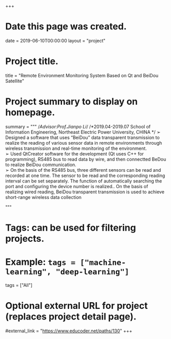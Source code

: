+++
# Date this page was created.
date = 2019-06-10T00:00:00
layout = "project"

# Project title.
title = "Remote Environment Monitoring System Based on Qt and BeiDou Satellite"

# Project summary to display on homepage.
summary = """
/*Advisor:Prof.Jianpo Li*/
/*2019.04-2019.07 School of Information Engineering, Northeast Electric Power University, CHINA */
➢ Designed a software that uses “BeiDou” data transparent transmission to realize the reading of various sensor data in remote 
environments through wireless transmission and real-time monitoring of the environment.</br>
➢ Used QtCreator software for the development (Qt uses C++ for programming), RS485 bus to read data by wire, and then
connectted BeDou to realize BeiDou communication.</br>
➢ On the basis of the RS485 bus, three different sensors can be read and recorded at one time. The sensor to be read and the 
corresponding reading interval can be set separately. The function of automatically searching the port and configuring the
device number is realized.. On the basis of realizing wired reading, BeiDou transparent transmission is used to achieve short-range wireless data collection</br>

 """

# Tags: can be used for filtering projects.
# Example: `tags = ["machine-learning", "deep-learning"]`
tags = ["All"]

# Optional external URL for project (replaces project detail page).
#external_link = "https://www.educoder.net/paths/130"
+++
